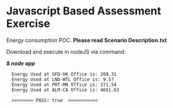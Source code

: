 # Javascript Based Assessment Exercise
Energy consumption POC. 
**Please read Scenario Description.txt**

Download and execute in nodeJS via command:

***$ node app***
```
  Energy Used at GFD-UK Office is: 209.31
  Energy Used at LND-WTL Office is: 9.57
  Energy Used at PRT-MN Office is: 371.54
  Energy Used at ALM-CA Office is: 4651.63

  >>>>>>>> PASS: true  <<<<<<<<<<<
```


